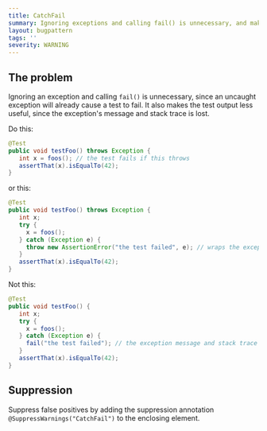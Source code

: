 ```yaml
---
title: CatchFail
summary: Ignoring exceptions and calling fail() is unnecessary, and makes test output less useful
layout: bugpattern
tags: ''
severity: WARNING
---
```


<!--
*** AUTO-GENERATED, DO NOT MODIFY ***
To make changes, edit the @BugPattern annotation or the explanation in docs/bugpattern.
-->


## The problem
Ignoring an exception and calling `fail()` is unnecessary, since an uncaught
exception will already cause a test to fail. It also makes the test output less
useful, since the exception's message and stack trace is lost.

Do this:

```java
@Test
public void testFoo() throws Exception {
   int x = foos(); // the test fails if this throws
   assertThat(x).isEqualTo(42);
}
```

or this:

```java
@Test
public void testFoo() throws Exception {
   int x;
   try {
     x = foos();
   } catch (Exception e) {
     throw new AssertionError("the test failed", e); // wraps the exception with additional context
   }
   assertThat(x).isEqualTo(42);
}
```

Not this:

```java
@Test
public void testFoo() {
   int x;
   try {
     x = foos();
   } catch (Exception e) {
     fail("the test failed"); // the exception message and stack trace is lost
   }
   assertThat(x).isEqualTo(42);
}
```

## Suppression
Suppress false positives by adding the suppression annotation `@SuppressWarnings("CatchFail")` to the enclosing element.
